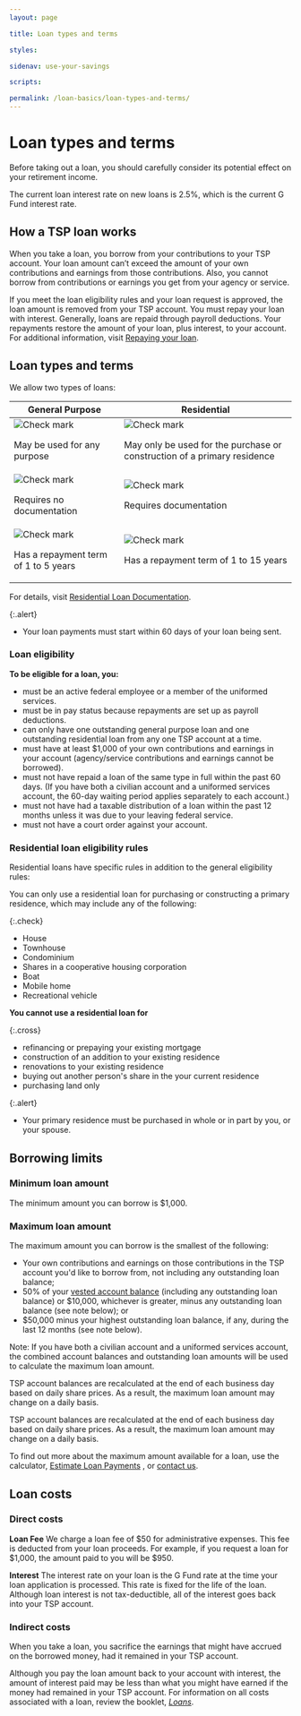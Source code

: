 ```yaml
---
layout: page

title: Loan types and terms

styles:

sidenav: use-your-savings

scripts:

permalink: /loan-basics/loan-types-and-terms/
---
```


# Loan types and terms

Before taking out a loan, you should carefully consider its potential effect on your retirement income.

The current loan interest rate on new loans is 2.5%, which is the current G Fund interest rate.

## How a TSP loan works
When you take a loan, you borrow from your contributions to your TSP account. Your loan amount can’t exceed the amount of your own contributions and earnings from those contributions. Also, you cannot borrow from contributions or earnings you get from your agency or service.

If you meet the loan eligibility rules and your loan request is approved, the loan amount is removed from your TSP account. You must repay your loan with interest. Generally, loans are repaid through payroll deductions. Your repayments restore the amount of your loan, plus interest, to your account. For additional information, visit [Repaying your loan](repaying-your-loan.md).

## Loan types and terms
We allow two types of loans:

<table class="icon-wrap">
  <thead>
    <tr>
      <th scope="col">General Purpose</th>
      <th scope="col">Residential</th>
    </tr>
  </thead>
  <tbody>
    <tr>
      <td><img src="{{ site.baseurl }}/assets/img/icons/check-circle-green.svg" alt="Check mark">
      <p>May be used for any purpose</p></td>
      <td><img src="{{ site.baseurl }}/assets/img/icons/check-circle-green.svg" alt="Check mark">
      <p>May only be used for the purchase or construction of a primary residence</p></td>
    </tr>
    <tr>
      <td><img src="{{ site.baseurl }}/assets/img/icons/check-circle-green.svg" alt="Check mark">
      <p>Requires no documentation</p></td>
      <td><img src="{{ site.baseurl }}/assets/img/icons/check-circle-green.svg" alt="Check mark">
      <p>Requires documentation</p></td>
    </tr>
    <tr>
      <td><img src="{{ site.baseurl }}/assets/img/icons/check-circle-green.svg" alt="Check mark">
      <p>Has a repayment term of 1 to 5 years</p></td>
      <td><img src="{{ site.baseurl }}/assets/img/icons/check-circle-green.svg" alt="Check mark">
      <p>Has a repayment term of 1 to 15 years</p></td>
    </tr>
  </tbody>
</table>

For details, visit [Residential Loan Documentation](#).

{:.alert}
+ Your loan payments must start within 60 days of your loan being sent.

### Loan eligibility

**To be eligible for a loan, you:**
+ must be an active federal employee or a member of the uniformed services.
+ must be in pay status because repayments are set up as payroll deductions.
+ can only have one outstanding general purpose loan and one outstanding residential loan from any one TSP account at a time.
+ must have at least $1,000 of your own contributions and earnings in your account (agency/service contributions and earnings cannot be borrowed).
+ must not have repaid a loan of the same type in full within the past 60 days. (If you have both a civilian account and a uniformed services account, the 60-day waiting period applies separately to each account.)
+ must not have had a taxable distribution of a loan within the past 12 months unless it was due to your leaving federal service.
+ must not have a court order against your account.

### Residential loan eligibility rules
Residential loans have specific rules in addition to the general eligibility rules:

You can only use a residential loan for purchasing or constructing a primary residence, which may include any of the following:

{:.check}
+ House
+ Townhouse
+ Condominium
+ Shares in a cooperative housing corporation
+ Boat
+ Mobile home
+ Recreational vehicle

**You cannot use a residential loan for**

{:.cross}
+ refinancing or prepaying your existing mortgage
+ construction of an addition to your existing residence
+ renovations to your existing residence
+ buying out another person's share in the your current residence
+ purchasing land only

<p></p>

{:.alert}
+ Your primary residence must be purchased in whole or in part by you, or your spouse.


## Borrowing limits
### Minimum loan amount
The minimum amount you can borrow is $1,000.  

### Maximum loan amount
The maximum amount you can borrow is the smallest of the following:

+ Your own contributions and earnings on those contributions in the TSP account you'd like to borrow from, not including any outstanding loan balance;
+ 50% of your [vested account balance](#) (including any outstanding loan balance) or $10,000, whichever is greater, minus any outstanding loan balance (see note below); or
+ $50,000 minus your highest outstanding loan balance, if any, during the last 12 months (see note below).

Note: If you have both a civilian account and a uniformed services account, the combined account balances and outstanding loan amounts will be used to calculate the maximum loan amount.

TSP account balances are recalculated at the end of each business day based on daily share prices. As a result, the maximum loan amount may change on a daily basis.

TSP account balances are recalculated at the end of each business day based on daily share prices. As a result, the maximum loan amount may change on a daily basis.

To find out more about the maximum amount available for a loan, use the calculator, [Estimate Loan Payments](#) , or [contact us](/contact/).

## Loan costs

### Direct costs

**Loan Fee** We charge a loan fee of $50 for administrative expenses. This fee is deducted from your loan proceeds. For example, if you request a loan for $1,000, the amount paid to you will be $950.

**Interest** The interest rate on your loan is the G Fund rate at the time your loan application is processed. This rate is fixed for the life of the loan. Although loan interest is not tax-deductible, all of the interest goes back into your TSP account.

### Indirect costs

When you take a loan, you sacrifice the earnings that might have accrued on the borrowed money, had it remained in your TSP account.

Although you pay the loan amount back to your account with interest, the amount of interest paid may be less than what you might have earned if the money had remained in your TSP account.
For information on all costs associated with a loan, review the booklet, [_Loans_](#).
